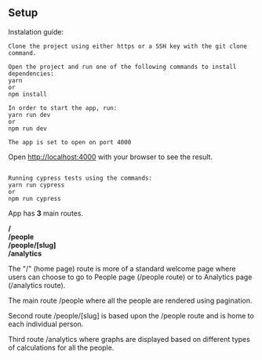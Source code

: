 ## Setup

Instalation guide:

```
Clone the project using either https or a SSH key with the git clone command.
```

```
Open the project and run one of the following commands to install dependencies:
yarn
or
npm install
```

```
In order to start the app, run:
yarn run dev
or
npm run dev
```

```
The app is set to open on port 4000
```

Open [http://localhost:4000](http://localhost:4000) with your browser to see the result.

```

Running cypress tests using the commands:
yarn run cypress
or
npm run cypress
```

App has <b>3</b> main routes.

<b>/</b> <br>
<b>/people</b> <br>
<b>/people/[slug]</b> <br>
<b>/analytics</b>

The "/" (home page) route is more of a standard welcome page where users can choose to go to People page (/people route) or to Analytics page (/analytics route).

The main route /people where all the people are rendered using pagination.

Second route /people/[slug] is based upon the /people route and is home to each individual person.

Third route /analytics where graphs are displayed based on different types of calculations for all the people.
